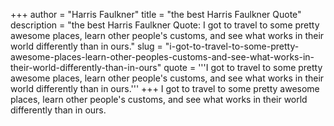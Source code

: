 +++
author = "Harris Faulkner"
title = "the best Harris Faulkner Quote"
description = "the best Harris Faulkner Quote: I got to travel to some pretty awesome places, learn other people's customs, and see what works in their world differently than in ours."
slug = "i-got-to-travel-to-some-pretty-awesome-places-learn-other-peoples-customs-and-see-what-works-in-their-world-differently-than-in-ours"
quote = '''I got to travel to some pretty awesome places, learn other people's customs, and see what works in their world differently than in ours.'''
+++
I got to travel to some pretty awesome places, learn other people's customs, and see what works in their world differently than in ours.
